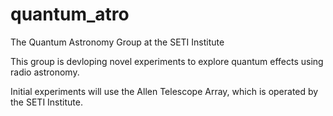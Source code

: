 # quantum_atro
The Quantum Astronomy Group at the SETI Institute

This group is devloping novel experiments to explore quantum effects using radio astronomy.

Initial experiments will use the Allen Telescope Array, which is operated by the SETI Institute.

